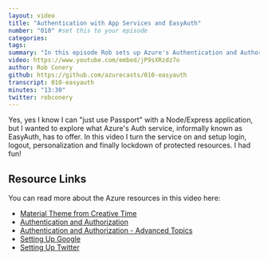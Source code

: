 ```yaml
---
layout: video
title: "Authentication with App Services and EasyAuth"
number: "010" #set this to your episode
categories:
tags:
summary: "In this episode Rob sets up Azure's Authentication and Authorization service, otherwise known as EasyAuth, using an Express application, Google, and Twitter. Don't want to use an auth service or library? This is for you."
video: https://www.youtube.com/embed/jP9sXRzdz7o
author: Rob Conery
github: https://github.com/azurecasts/010-easyauth
transcript: 010-easyauth
minutes: "13:30"
twitter: robconery
---
```


Yes, yes I know I can "just use Passport" with a Node/Express application, but I wanted to explore what Azure's Auth service, informally known as EasyAuth, has to offer. In this video I turn the service on and setup login, logout, personalization and finally lockdown of protected resources. I had fun!

## Resource Links

You can read more about the Azure resources in this video here:

 - [Material Theme from Creative Time](https://www.creative-tim.com/product/material-kit)
 - [Authentication and Authorization](https://docs.microsoft.com/en-us/azure/app-service/overview-authentication-authorization?WT.mc_id=azurecasts-website-robcon)
 - [Authentication and Authorization - Advanced Topics](https://docs.microsoft.com/en-us/azure/app-service/app-service-authentication-how-to?WT.mc_id=azurecasts-website-robcon)
 - [Setting Up Google](https://docs.microsoft.com/en-us/azure/app-service/configure-authentication-provider-google?WT.mc_id=azurecasts-website-robcon)
 - [Setting Up Twitter](https://docs.microsoft.com/en-us/azure/app-service/configure-authentication-provider-twitter?WT.mc_id=azurecasts-website-robcon)
